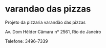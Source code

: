 # varandao das pizzas
<p> Projeto da pizzaria varandão das pizzas </p>
<p> Av. Dom Hélder Câmara n° 2561, Rio de Janeiro </p>
<p> Telefone: 3496-7339 </p>
